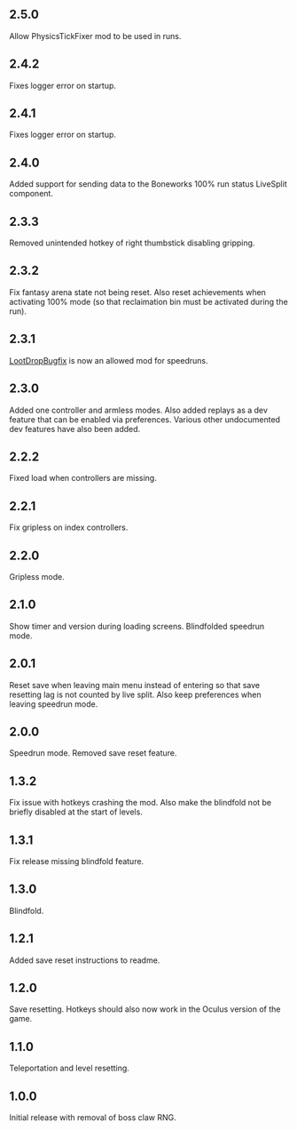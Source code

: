 ## 2.5.0

Allow PhysicsTickFixer mod to be used in runs.


## 2.4.2

Fixes logger error on startup.


## 2.4.1

Fixes logger error on startup.


## 2.4.0

Added support for sending data to the Boneworks 100% run status LiveSplit component.


## 2.3.3

Removed unintended hotkey of right thumbstick disabling gripping.

## 2.3.2

Fix fantasy arena state not being reset. Also reset achievements when activating 100% mode (so that reclaimation bin must be activated during the run).

## 2.3.1

[LootDropBugfix](https://boneworks.thunderstore.io/package/jakzo/LootDropBugfix/) is now an allowed mod for speedruns.

## 2.3.0

Added one controller and armless modes. Also added replays as a dev feature that can be enabled via preferences. Various other undocumented dev features have also been added.

## 2.2.2

Fixed load when controllers are missing.

## 2.2.1

Fix gripless on index controllers.

## 2.2.0

Gripless mode.

## 2.1.0

Show timer and version during loading screens. Blindfolded speedrun mode.

## 2.0.1

Reset save when leaving main menu instead of entering so that save resetting lag is not counted by live split. Also keep preferences when leaving speedrun mode.

## 2.0.0

Speedrun mode. Removed save reset feature.

## 1.3.2

Fix issue with hotkeys crashing the mod. Also make the blindfold not be briefly disabled at the start of levels.

## 1.3.1

Fix release missing blindfold feature.

## 1.3.0

Blindfold.

## 1.2.1

Added save reset instructions to readme.

## 1.2.0

Save resetting. Hotkeys should also now work in the Oculus version of the game.

## 1.1.0

Teleportation and level resetting.

## 1.0.0

Initial release with removal of boss claw RNG.

